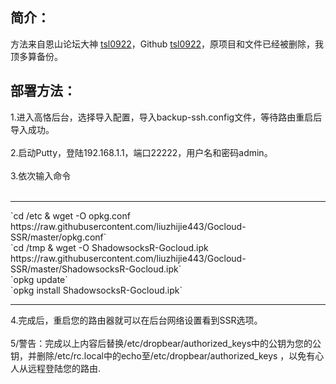 

## 简介：

方法来自恩山论坛大神 [tsl0922](http://www.right.com.cn/forum/space-uid-96481.html)，Github [tsl0922](https://github.com/tsl0922/)，原项目和文件已经被删除，我顶多算备份。


## 部署方法：
1.进入高恪后台，选择导入配置，导入backup-ssh.config文件，等待路由重启后导入成功。</br> </br> 
2.启动Putty，登陆192.168.1.1，端口22222，用户名和密码admin。 </br> </br> 
3.依次输入命令 
</br> </br> 
<hr>
`cd /etc & wget -O opkg.conf https://raw.githubusercontent.com/liuzhijie443/Gocloud-SSR/master/opkg.conf`
</br>
`cd /tmp & wget -O ShadowsocksR-Gocloud.ipk https://raw.githubusercontent.com/liuzhijie443/Gocloud-SSR/master/ShadowsocksR-Gocloud.ipk`
</br>
`opkg update`
</br>
`opkg install ShadowsocksR-Gocloud.ipk`
<hr>
4.完成后，重启您的路由器就可以在后台网络设置看到SSR选项。</br> </br> 
5/警告：完成以上内容后替换/etc/dropbear/authorized_keys中的公钥为您的公钥，并删除/etc/rc.local中的echo至/etc/dropbear/authorized_keys ，以免有心人从远程登陆您的路由.</br> </br> 
